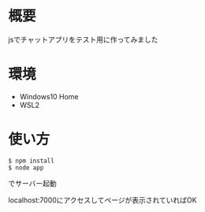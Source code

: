 # 概要
jsでチャットアプリをテスト用に作ってみました

# 環境
- Windows10 Home
- WSL2

# 使い方
```
$ npm install
$ node app
```

でサーバー起動

localhost:7000にアクセスしてページが表示されていればOK
